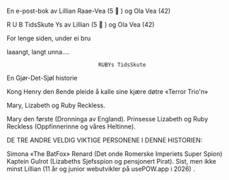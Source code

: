 En e-post-bok
av Lillian Raae-Vea (5 🦄 )
og Ola Vea (42)

R
U
B   TidsSkute
Ys  av Lillian (5 🦄 ) og Ola Vea (42)


For lenge siden, under ei bru

laaangt, langt unna....

                                 RUBYs TidsSkute

En Gjør-Det-Sjøl historie

Kong Henry den 8ende pleide å kalle sine kjære døtre
«Terror Trio'n»

Mary, Lizabeth og Ruby Reckless.

Mary den første (Dronninga av England).
Prinsesse Lizabeth og
Ruby Reckless (Oppfinnerinne og våres Heltinne).

DE TRE ANDRE VELDIG VIKTIGE PERSONENE I DENNE HISTORIEN:

Simona «The BatFox» Renard (Det onde Romerske Imperiets Super Spion)
Kaptein Gulrot (Lizabeths Sjefsspion og pensjonert Pirat). Sist, men ikke minst
Lillian (11 år og junior webutvikler på usePOW.app i 2026) .